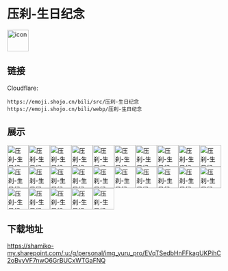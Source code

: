 # 压刹-生日纪念
<img src="https://emoji.shojo.cn/bili/src/压刹-生日纪念/icon.png" width="50" height="50" alt="icon">

## 链接
Cloudflare:
```
https://emoji.shojo.cn/bili/src/压刹-生日纪念
https://emoji.shojo.cn/bili/webp/压刹-生日纪念
```
## 展示
<img src="https://emoji.shojo.cn/bili/src/压刹-生日纪念/压刹-生日纪念-给心心.png" width="50" height="50" alt="压刹-生日纪念-给心心"><img src="https://emoji.shojo.cn/bili/src/压刹-生日纪念/压刹-生日纪念-兴奋.png" width="50" height="50" alt="压刹-生日纪念-兴奋"><img src="https://emoji.shojo.cn/bili/src/压刹-生日纪念/压刹-生日纪念-揉揉.png" width="50" height="50" alt="压刹-生日纪念-揉揉"><img src="https://emoji.shojo.cn/bili/src/压刹-生日纪念/压刹-生日纪念-呕.png" width="50" height="50" alt="压刹-生日纪念-呕"><img src="https://emoji.shojo.cn/bili/src/压刹-生日纪念/压刹-生日纪念-阿巴.png" width="50" height="50" alt="压刹-生日纪念-阿巴"><img src="https://emoji.shojo.cn/bili/src/压刹-生日纪念/压刹-生日纪念-绷.png" width="50" height="50" alt="压刹-生日纪念-绷"><img src="https://emoji.shojo.cn/bili/src/压刹-生日纪念/压刹-生日纪念-垫的.png" width="50" height="50" alt="压刹-生日纪念-垫的"><img src="https://emoji.shojo.cn/bili/src/压刹-生日纪念/压刹-生日纪念-打刹.png" width="50" height="50" alt="压刹-生日纪念-打刹"><img src="https://emoji.shojo.cn/bili/src/压刹-生日纪念/压刹-生日纪念-笑死.png" width="50" height="50" alt="压刹-生日纪念-笑死"><img src="https://emoji.shojo.cn/bili/src/压刹-生日纪念/压刹-生日纪念-嗯炒.png" width="50" height="50" alt="压刹-生日纪念-嗯炒"><img src="https://emoji.shojo.cn/bili/src/压刹-生日纪念/压刹-生日纪念-呃呃.png" width="50" height="50" alt="压刹-生日纪念-呃呃"><img src="https://emoji.shojo.cn/bili/src/压刹-生日纪念/压刹-生日纪念-切割.png" width="50" height="50" alt="压刹-生日纪念-切割"><img src="https://emoji.shojo.cn/bili/src/压刹-生日纪念/压刹-生日纪念-开趴.png" width="50" height="50" alt="压刹-生日纪念-开趴"><img src="https://emoji.shojo.cn/bili/src/压刹-生日纪念/压刹-生日纪念-很行.png" width="50" height="50" alt="压刹-生日纪念-很行"><img src="https://emoji.shojo.cn/bili/src/压刹-生日纪念/压刹-生日纪念-老刹.png" width="50" height="50" alt="压刹-生日纪念-老刹"><img src="https://emoji.shojo.cn/bili/src/压刹-生日纪念/压刹-生日纪念-又在狗叫.png" width="50" height="50" alt="压刹-生日纪念-又在狗叫"><img src="https://emoji.shojo.cn/bili/src/压刹-生日纪念/压刹-生日纪念-喂猪.png" width="50" height="50" alt="压刹-生日纪念-喂猪"><img src="https://emoji.shojo.cn/bili/src/压刹-生日纪念/压刹-生日纪念-宇宙.png" width="50" height="50" alt="压刹-生日纪念-宇宙"><img src="https://emoji.shojo.cn/bili/src/压刹-生日纪念/压刹-生日纪念-哭哭.png" width="50" height="50" alt="压刹-生日纪念-哭哭"><img src="https://emoji.shojo.cn/bili/src/压刹-生日纪念/压刹-生日纪念-就这.png" width="50" height="50" alt="压刹-生日纪念-就这"><img src="https://emoji.shojo.cn/bili/src/压刹-生日纪念/压刹-生日纪念-我.png" width="50" height="50" alt="压刹-生日纪念-我"><img src="https://emoji.shojo.cn/bili/src/压刹-生日纪念/压刹-生日纪念-超.png" width="50" height="50" alt="压刹-生日纪念-超"><img src="https://emoji.shojo.cn/bili/src/压刹-生日纪念/压刹-生日纪念-爱.png" width="50" height="50" alt="压刹-生日纪念-爱"><img src="https://emoji.shojo.cn/bili/src/压刹-生日纪念/压刹-生日纪念-你.png" width="50" height="50" alt="压刹-生日纪念-你"><img src="https://emoji.shojo.cn/bili/src/压刹-生日纪念/压刹-生日纪念-的.png" width="50" height="50" alt="压刹-生日纪念-的">

## 下载地址

https://shamiko-my.sharepoint.com/:u:/g/personal/img_yuru_pro/EVqTSedbHnFFkagUKPihC2oBvyVF7nwO6GrBUCxWTGaFNQ